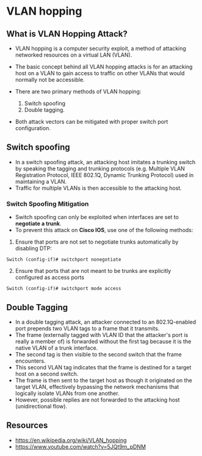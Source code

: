 # VLAN hopping

## What is VLAN Hopping Attack?

- VLAN hopping is a computer security exploit, a method of attacking networked resources on a virtual LAN (VLAN). 
- The basic concept behind all VLAN hopping attacks is for an attacking host on a VLAN to gain access to traffic on other VLANs that would normally not be accessible. 
- There are two primary methods of VLAN hopping: 
 
    1. Switch spoofing
    2. Double tagging. 
   
- Both attack vectors can be mitigated with proper switch port configuration.

## Switch spoofing

- In a switch spoofing attack, an attacking host imitates a trunking switch by speaking the tagging and trunking protocols (e.g. Multiple VLAN Registration Protocol, IEEE 802.1Q, Dynamic Trunking Protocol) used in maintaining a VLAN. 
- Traffic for multiple VLANs is then accessible to the attacking host.

### Switch Spoofing Mitigation

- Switch spoofing can only be exploited when interfaces are set to **negotiate a trunk**. 
- To prevent this attack on **Cisco IOS**, use one of the following methods:

1. Ensure that ports are not set to negotiate trunks automatically by disabling DTP:

```
Switch (config-if)# switchport nonegotiate
```

2. Ensure that ports that are not meant to be trunks are explicitly configured as access ports

```
Switch (config-if)# switchport mode access
```

## Double Tagging

- In a double tagging attack, an attacker connected to an 802.1Q-enabled port prepends two VLAN tags to a frame that it transmits. 
- The frame (externally tagged with VLAN ID that the attacker's port is really a member of) is forwarded without the first tag because it is the native VLAN of a trunk interface. 
- The second tag is then visible to the second switch that the frame encounters. 
- This second VLAN tag indicates that the frame is destined for a target host on a second switch. 
- The frame is then sent to the target host as though it originated on the target VLAN, effectively bypassing the network mechanisms that logically isolate VLANs from one another.
- However, possible replies are not forwarded to the attacking host (unidirectional flow). 

## Resources

- https://en.wikipedia.org/wiki/VLAN_hopping
- https://www.youtube.com/watch?v=5JQt9m_pDNM
